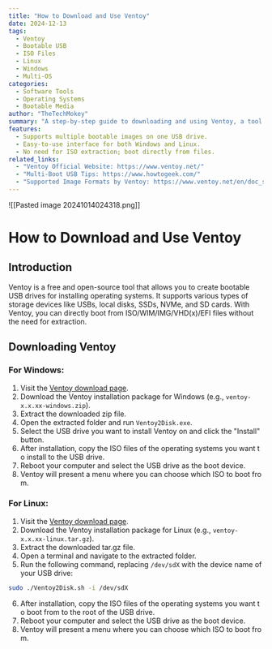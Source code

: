 ```yaml
---
title: "How to Download and Use Ventoy"
date: 2024-12-13
tags:
  - Ventoy
  - Bootable USB
  - ISO Files
  - Linux
  - Windows
  - Multi-OS
categories:
  - Software Tools
  - Operating Systems
  - Bootable Media
author: "TheTechMokey"
summary: "A step-by-step guide to downloading and using Ventoy, a tool for creating multi-boot USB drives with support for ISO, WIM, IMG, and other formats."
features:
  - Supports multiple bootable images on one USB drive.
  - Easy-to-use interface for both Windows and Linux.
  - No need for ISO extraction; boot directly from files.
related_links:
  - "Ventoy Official Website: https://www.ventoy.net/"
  - "Multi-Boot USB Tips: https://www.howtogeek.com/"
  - "Supported Image Formats by Ventoy: https://www.ventoy.net/en/doc_supported.html"
---
```



![[Pasted image 20241014024318.png]]
# How to Download and Use Ventoy

## Introduction
Ventoy is a free and open-source tool that allows you to create bootable USB drives for installing operating systems. It supports various types of storage devices like USBs, local disks, SSDs, NVMe, and SD cards. With Ventoy, you can directly boot from ISO/WIM/IMG/VHD(x)/EFI files without the need for extraction.

## Downloading Ventoy

### For Windows:
1. Visit the [Ventoy download page](https://www.ventoy.net/en/download.html).
2. Download the Ventoy installation package for Windows (e.g., `ventoy-x.x.xx-windows.zip`).
3. Extract the downloaded zip file.
4. Open the extracted folder and run `Ventoy2Disk.exe`.
5. Select the USB drive you want to install Ventoy on and click the "Install" button.
6.  After installation, copy the ISO files of the operating systems you want to install to the USB drive.
7. Reboot your computer and select the USB drive as the boot device.
8. Ventoy will present a menu where you can choose which ISO to boot from.

### For Linux:
1. Visit the [Ventoy download page](https://www.ventoy.net/en/download.html).
2. Download the Ventoy installation package for Linux (e.g., `ventoy-x.x.xx-linux.tar.gz`).
3. Extract the downloaded tar.gz file.
4. Open a terminal and navigate to the extracted folder.
5. Run the following command, replacing `/dev/sdX` with the device name of your USB drive:
```bash
sudo ./Ventoy2Disk.sh -i /dev/sdX
```
6. After installation, copy the ISO files of the operating systems you want to boot from to the root of the USB drive.
7. Reboot your computer and select the USB drive as the boot device.
8. Ventoy will present a menu where you can choose which ISO to boot from.